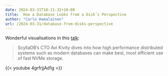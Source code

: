 ```yaml
---
date: 2024-03-31T10:11:32+10:00
title:  How a Database Looks from a Disk’s Perspective
author: "Carlo Hamalainen"
url: /2024-03-31/database-from-disks-perspective
---
```


Wonderful visualisations in this [talk](https://www.p99conf.io/session/how-a-database-looks-from-a-disks-perspective/):

> ScyllaDB’s CTO Avi Kivity dives into how high performance distributed systems such as modern databases can make best, most efficient use of fast NVMe storage.

{{< youtube 4grfrjjAd1g >}}